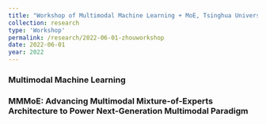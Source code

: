 ```yaml
---
title: "Workshop of Multimodal Machine Learning + MoE, Tsinghua University"
collection: research
type: 'Workshop'
permalink: /research/2022-06-01-zhouworkshop
date: 2022-06-01
year: 2022
---
```


### Multimodal Machine Learning

### MMMoE: Advancing Multimodal Mixture-of-Experts Architecture to Power Next-Generation Multimodal Paradigm
